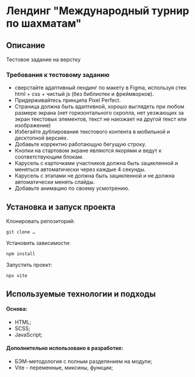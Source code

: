 # Лендинг "Международный турнир по шахматам"

## Описание

Тестовое задание на верстку

### Требования к тестовому заданию

- сверстайте адаптивный лендинг по макету в Figma, используя стек html + css + чистый js (без библиотек и фреймворков).
- Придерживайтесь принципа Pixel Perfect.
- Страница должна быть адаптивной, хорошо выглядеть при любом размере экрана (нет горизонтального скролла, нет уезжающих за экран текстовых элементов, текст не наезжает на другой текст или изображение)
- Избегайте дублирования текстового контента в мобильной и десктопной версиях.
- Добавьте корректно работающую бегущую строку.
- Кнопки на стартовом экране являются якорями и ведут к соответствующим блокам.
- Карусель с карточками участников должна быть зацикленной и меняться автоматически через каждые 4 секунды.
- Карусель с этапами не должна быть зацикленной и не должна автоматически менять слайды.
- Добавьте анимацию по своему усмотрению.

## Установка и запуск проекта

Клонировать репозиторий:

    git clone …

Установить зависимости:

    npm install

Запустить проект:

    npx vite

## Используемые технологии и подходы

#### Основа:

- HTML;
- SCSS;
- JavaScript;

#### Дополнительно использовано в разработке:

- БЭМ-методология с полным разделением на модули;
- Vite - переменные, миксины, функции;
